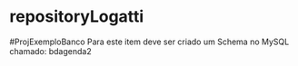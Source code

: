 # repositoryLogatti

#ProjExemploBanco
Para este item deve ser criado um Schema no MySQL chamado: bdagenda2

